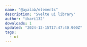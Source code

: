 ```yaml
---
name: "@ayalab/elements"
description: "Svelte ui library"
author: "ikari132"
downloads: 1
updated: "2024-12-15T17:47:40.900Z"
tags: 
  - ui
---
```

